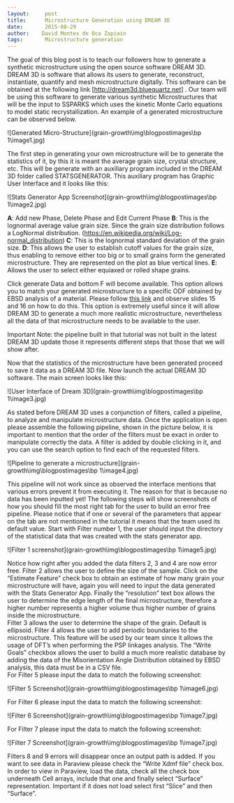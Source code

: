 ```yaml
---
layout:     post
title:      Microstructure Generation using DREAM 3D
date:       2015-08-29
author:    David Montes de Oca Zapiain
tags: 		Microstructure generation
---
```


The goal of this blog post is to teach our followers how to generate a synthetic microstructure using the open source software DREAM 3D. 
DREAM 3D is software that allows its users to generate, reconstruct, instantiate, quantify and mesh microstructure digitally. This software can be obtained at the following link [http://dream3d.bluequartz.net] .
Our team will be using this software to generate various synthetic Microstructures that will be the input to SSPARKS which uses the kinetic Monte Carlo equations to model static recrystallization. An example of a generated microstructure can be observed below.

![Generated Micro-Structure](grain-growth\img\blogpostimages\bp 1\image1.jpg)


The first step in generating your own microstructure will be to generate the statistics of it, by this it is meant the average grain size, crystal structure, etc. 
This will be generate with an auxiliary program included in the DREAM 3D folder called STATSGENERATOR.
This auxiliary program has Graphic User Interface and it looks like this:

![Stats Generator App Screenshot](grain-growth\img\blogpostimages\bp 1\image2.jpg)

**A**: Add new Phase, Delete Phase and Edit Current Phase
**B**: This is the lognormal average value grain size. Since the grain size distribution follows a LogNormal distribution. (https://en.wikipedia.org/wiki/Log-normal_distribution)
**C**: This is the lognormal standard deviation of the grain size. 
**D**: This allows the user to establish cutoff values for the grain size, thus enabling to remove either too big or to small grains form the generated microstructure. They are represented on the plot as blue vertical lines. 
**E**: Allows the user to select either equiaxed or rolled shape grains. 

Click generate Data and bottom F will become available. This option allows you to match your generated microstructure to a specific ODF obtained by EBSD analysis of a material.
Please follow [this link](http://www.slideshare.net/mwpriddy/dream3d-tutorial) and observe slides 15 and 16 on how to do this. This option is extremely useful since it will allow DREAM 3D to generate a much more realistic microstructure, nevertheless all the data of that microstructure needs to be available to the user.

Important Note: the pipeline built in that tutorial was not built in the latest DREAM 3D update those it represents different steps that those that we will show after.     
 
Now that the statistics of the microstructure have been generated proceed to save it data as a DREAM 3D file. Now launch the actual DREAM 3D software. The main screen looks like this:
 
![User Interface of Dream 3D](grain-growth\img\blogpostimages\bp 1\image3.jpg)
 
As stated before DREAM 3D uses a conjunction of filters, called a pipeline, to analyze and manipulate microstructure data. Once the application is open please assemble the following pipeline, shown in the picture below, it is important to mention that the order of the filters must be exact in order to manipulate correctly the data. A filter is added by double clicking in it, and you can use the search option to find each of the requested filters. 
 
![Pipeline to generate a microstructure](grain-growth\img\blogpostimages\bp 1\image4.jpg)
 
This pipeline will not work since as observed the interface mentions that various errors prevent it from executing it. The reason for that is because no data has been inputted yet! 
The following steps will show screenshots of how you should fill the most right tab for the user to build an error free pipeline. Please notice that if one or several of the parameters that appear on the tab are not mentioned in the tutorial it means that the team used its default value. 
Start with Filter number 1, the user should input the directory of the statistical data that was created with the stats generator app. 

![Filter 1 screenshot](grain-growth\img\blogpostimages\bp 1\image5.jpg)
 
Notice how right after you added the data filters 2, 3 and 4 are now error free. 
Filter 2 allows the user to define the size of the sample. Click on the “Estimate Feature” check box to obtain an estimate of how many grain your microstructure will have, again you will need to input the data generated with the Stats Generator App. Finally the “resolution” text box allows the user to determine the edge length of the final microstructure, therefore a higher number represents a higher volume thus higher number of grains inside the microstructure.  
Filter 3 allows the user to determine the shape of the grain. Default is ellipsoid. 
Filter 4 allows the user to add periodic boundaries to the microstructure. This feature will be used by our team since it allows the usage of DFT’s when performing the PSP linkages analysis. The “Write Goals” checkbox allows the user to build a much more realistic database by adding the data of the Misorientation Angle Distribution obtained by EBSD analysis, this data must be in a CSV file.  
For Filter 5 please input the data to match the following screenshot:

![Filter 5 Screenshot](grain-growth\img\blogpostimages\bp 1\image6.jpg)

For Filter 6 please input the data to match the following screenshot:

![Filter 6 Screenshot](grain-growth\img\blogpostimages\bp 1\image7.jpg)

For Filter 7 please input the data to match the following screenshot:

![Filter 7 Screenshot](grain-growth\img\blogpostimages\bp 1\image7.jpg)

Filters 8 and 9 errors will disappear once an output path is added. If you want to see data in Paraview please check the “Write Xdmf file” check box. In order to view in Paraview, load the data, check all the check box underneath Cell arrays, include that one and finally select “Surface” representation. Important if it does not load select first “Slice” and then “Surface”. 
